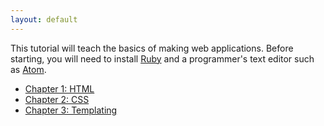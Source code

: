 ```yaml
---
layout: default
---
```


This tutorial will teach the basics of making web applications. Before starting, you will need to install [Ruby](https://www.ruby-lang.org/) and a programmer's text editor such as [Atom](https://atom.io/).


* [Chapter 1: HTML](/html/)
* [Chapter 2: CSS](/css/)
* [Chapter 3: Templating](/templating/)


